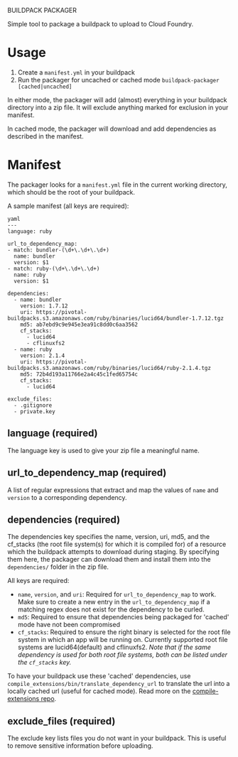 BUILDPACK PACKAGER

Simple tool to package a buildpack to upload to Cloud Foundry.

Usage
=====

1. Create a `manifest.yml` in your buildpack
1. Run the packager for uncached or cached mode
`buildpack-packager [cached|uncached]`

In either mode, the packager will add (almost) everything in your buildpack directory into a zip file.
It will exclude anything marked for exclusion in your manifest.

In cached mode, the packager will download and add dependencies as described in the manifest.

Manifest
========

The packager looks for a `manifest.yml` file in the current working directory, which should be the root of your
 buildpack.

A sample manifest (all keys are required):

```
yaml
---
language: ruby

url_to_dependency_map:
- match: bundler-(\d+\.\d+\.\d+)
  name: bundler
  version: $1
- match: ruby-(\d+\.\d+\.\d+)
  name: ruby
  version: $1

dependencies:
  - name: bundler
    version: 1.7.12
    uri: https://pivotal-buildpacks.s3.amazonaws.com/ruby/binaries/lucid64/bundler-1.7.12.tgz
    md5: ab7ebd9c9e945e3ea91c8dd0c6aa3562
    cf_stacks:
      - lucid64
      - cflinuxfs2
  - name: ruby
    version: 2.1.4
    uri: https://pivotal-buildpacks.s3.amazonaws.com/ruby/binaries/lucid64/ruby-2.1.4.tgz
    md5: 72b4d193a11766e2a4c45c1fed65754c
    cf_stacks:
      - lucid64
      
exclude_files:
  - .gitignore
  - private.key
```

language (required)
--------
The language key is used to give your zip file a meaningful name.

url_to_dependency_map (required)
---------
A list of regular expressions that extract and map the values of `name` and `version` to a corresponding dependency. 

dependencies (required)
------------
The dependencies key specifies the name, version, uri, md5, and the cf_stacks (the root file system(s) for which it is compiled for) of a resource which the buildpack attempts to download during staging. By specifying them here, the packager can download them and install them into the `dependencies/` folder in the zip file.

All keys are required:

- `name`, `version`, and `uri`: Required for `url_to_dependency_map` to work. Make sure to create a new entry in the `url_to_dependency_map` if a matching regex does not exist for the dependency to be curled.
- `md5`: Required to ensure that dependencies being packaged for 'cached' mode have not been compromised
- `cf_stacks`: Required to ensure the right binary is selected for the root file system in which an app will be running on.  Currently supported root file systems are lucid64(default) and cflinuxfs2. *Note that if the same dependency is
used for both root file systems, both can be listed under the `cf_stacks` key.*

To have your buildpack use these 'cached' dependencies, use `compile_extensions/bin/translate_dependency_url` to translate the url into a locally cached url (useful for cached mode).
Read more on the [compile-extensions repo](https://github.com/cf-buildpacks/compile-extensions/).

exclude_files (required)
-------------
The exclude key lists files you do not want in your buildpack. This is useful to remove sensitive information before uploading.

